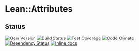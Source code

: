 # Lean::Attributes

## Status
[![Gem Version](https://badge.fury.io/rb/lean-attributes.svg)](http://badge.fury.io/rb/lean-attributes)
[![Build Status](https://travis-ci.org/lleolin/lean-attributes.svg)](https://travis-ci.org/lleolin/lean-attributes)
[![Test Coverage](https://codeclimate.com/github/lleolin/lean-attributes/badges/coverage.svg)](https://codeclimate.com/github/lleolin/lean-attributes/coverage)
[![Code Climate](https://codeclimate.com/github/lleolin/lean-attributes/badges/gpa.svg)](https://codeclimate.com/github/lleolin/lean-attributes)
[![Dependency Status](https://gemnasium.com/lleolin/lean-attributes.svg)](https://gemnasium.com/lleolin/lean-attributes)
[![Inline docs](http://inch-ci.org/github/lotus/model.svg?branch=master)](http://inch-ci.org/github/lleolin/lean-attributes)
